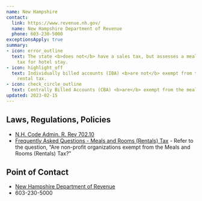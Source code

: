 ```yaml
---
name: New Hampshire
contact:
  link: https://www.revenue.nh.gov/
  name: New Hampshire Department of Revenue
  phone: 603-230-5000
exceptionsApply: true
summary:
- icon: error_outline
  text: The state <b>does not</b> have a sales tax, but assesses a meals and rental
    tax for hotel stay.
- icon: highlight_off
  text: Individually billed accounts (IBA) <b>are not</b> exempt from the meals and
    rental tax.
- icon: check_circle_outline
  text: Centrally Billed Accounts (CBA) <b>are</b> exempt from the meals and rental tax.
updated: 2023-02-15
---
```


## Laws, Regulations, Policies
- [N.H. Code Admin. R. Rev 702.10](https://casetext.com/regulation/new-hampshire-administrative-code/title-rev-department-of-revenue-administration/chapter-rev-700-meals-and-rentals-tax/part-rev-702-computation-of-taxable-meals/section-rev-70210-meals-to-state-and-federal-government)
- [Frequently Asked Questions - Meals and Rooms (Rentals) Tax](https://www.revenue.nh.gov/faq/meals-rooms.htm) - Refer to the question, “Are non-profit organizations exempt from the Meals and Rooms (Rentals) Tax?”

## Point of Contact
- [New Hampshire Department of Revenue](https://www.revenue.nh.gov/)
- 603-230-5000